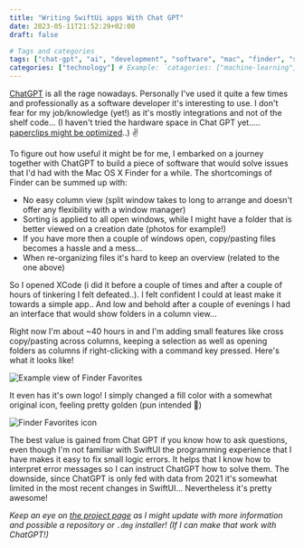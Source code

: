 ```yaml
---
title: "Writing SwiftUi apps With Chat GPT"
date: 2023-05-11T21:52:29+02:00
draft: false

# Tags and categories
tags: ["chat-gpt", "ai", "development", "software", "mac", "finder", "swiftui"] # Example: `tags: ["machine-learning", "deep-learning"]`
categories: ["technology"] # Example: `catagories: ["machine-learning", "deep-learning"]`
---
```


[ChatGPT](https://chat.openai.com/) is all the rage nowadays. Personally I've used it quite a few times and professionally as a software developer it's interesting to use. I don't fear for my job/knowledge (yet!) as it's mostly integrations and not of the shelf code... (I haven't tried the hardware space in Chat GPT yet..... [paperclips might be optimized](https://www.decisionproblem.com/paperclips/index2.html)..) ✌️

To figure out how useful it might be for me, I embarked on a journey together with ChatGPT to build a piece of software that would solve issues that I'd had with the Mac OS X Finder for a while. The shortcomings of Finder can be summed up with:

- No easy column view (split window takes to long to arrange and doesn't offer any flexibility with a window manager)
- Sorting is applied to all open windows, while I might have a folder that is better viewed on a creation date (photos for example!)
- If you have more then a couple of windows open, copy/pasting files becomes a hassle and a mess... 
- When re-organizing files it's hard to keep an overview (related to the one above)

So I opened XCode (i did it before a couple of times and after a couple of hours of tinkering I felt defeated..). I felt confident I could at least make it towards a simple app.. And low and behold after a couple of evenings I had an interface that would show folders in a column view...

Right now I'm about ~40 hours in and I'm adding small features like cross copy/pasting across columns, keeping a selection as well as opening folders as columns if right-clicking with a command key pressed. Here's what it looks like! 

![Example view of Finder Favorites](https://files.jplattel.nl/2023/05/fE8HF3.png)

It even has it's own logo! I simply changed a fill color with a somewhat original icon, feeling pretty golden (pun intended 😬)

![Finder Favorites icon](https://files.jplattel.nl/2023/05/W5RHEz.png)

The best value is gained from Chat GPT if you know how to ask questions, even though I'm not familiar with SwiftUI the programming experience that I have makes it easy to fix small logic errors. It helps that I know how to interpret error messages so I can instruct ChatGPT how to solve them. The downside, since ChatGPT is only fed with data from 2021 it's somewhat limited in the most recent changes in SwiftUI... Nevertheless it's pretty awesome!

_Keep an eye on [the project page](https://jplattel.nl/project/finder-favorites/) as I might update with more information and possible a repository or `.dmg` installer! (If I can make that work with ChatGPT!)_